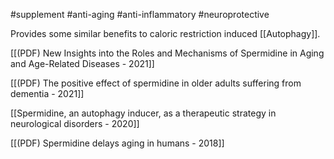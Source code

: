 #supplement #anti-aging #anti-inflammatory #neuroprotective 

Provides some similar benefits to caloric restriction induced [[Autophagy]].

[[(PDF) New Insights into the Roles and Mechanisms of Spermidine in Aging and Age-Related Diseases - 2021]]

[[(PDF) The positive effect of spermidine in older adults suffering from dementia - 2021]]

[[Spermidine, an autophagy inducer, as a therapeutic strategy in neurological disorders - 2020]]

[[(PDF) Spermidine delays aging in humans - 2018]]